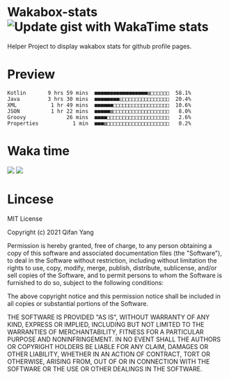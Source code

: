  # Wakabox-stats ![Update gist with WakaTime stats](https://github.com/underwindfall/wakabox-stats/workflows/Update%20gist%20with%20WakaTime%20stats/badge.svg)

  Helper Project to display wakabox stats for github profile pages. 
 # Preview 
  
  ```  
 Kotlin       9 hrs 59 mins  ■■■■■■■■■■■■■■■■■▥□□□□□□  58.1%
Java         3 hrs 30 mins  ■■■■■■■■◱□□□□□□□□□□□□□□□  20.4%
XML           1 hr 49 mins  ■■■■■■□□□□□□□□□□□□□□□□□□  10.6%
JSON          1 hr 22 mins  ■■■■■▥□□□□□□□□□□□□□□□□□□   8.0%
Groovy             26 mins  ■■■■□□□□□□□□□□□□□□□□□□□□   2.6%
Properties           1 min  ■■■▥□□□□□□□□□□□□□□□□□□□□   0.2% 
 ``` 
  
 
 
  
  # Waka time 

  ![](https://wakatime.com/share/@underwindfall/04fb31b6-0c1f-434d-b3a5-ac5e62f5364c.svg)
  ![](https://wakatime.com/share/@underwindfall/3d98f640-5c0f-4faf-b8df-1c48dec045b2.svg)
  
  # Lincese 

  MIT License

  Copyright (c) 2021 Qifan Yang
  
  Permission is hereby granted, free of charge, to any person obtaining a copy
  of this software and associated documentation files (the "Software"), to deal
  in the Software without restriction, including without limitation the rights
  to use, copy, modify, merge, publish, distribute, sublicense, and/or sell
  copies of the Software, and to permit persons to whom the Software is
  furnished to do so, subject to the following conditions:
  
  The above copyright notice and this permission notice shall be included in all
  copies or substantial portions of the Software.
  
  THE SOFTWARE IS PROVIDED "AS IS", WITHOUT WARRANTY OF ANY KIND, EXPRESS OR
  IMPLIED, INCLUDING BUT NOT LIMITED TO THE WARRANTIES OF MERCHANTABILITY,
  FITNESS FOR A PARTICULAR PURPOSE AND NONINFRINGEMENT. IN NO EVENT SHALL THE
  AUTHORS OR COPYRIGHT HOLDERS BE LIABLE FOR ANY CLAIM, DAMAGES OR OTHER
  LIABILITY, WHETHER IN AN ACTION OF CONTRACT, TORT OR OTHERWISE, ARISING FROM,
  OUT OF OR IN CONNECTION WITH THE SOFTWARE OR THE USE OR OTHER DEALINGS IN THE
  SOFTWARE.
